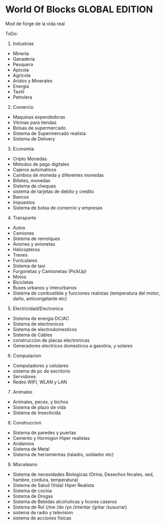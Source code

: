 # World Of Blocks GLOBAL EDITION
Mod de forge de la vida real 

ToDo:
1. Industrias
- Mineria
- Ganaderia
- Pesquera
- Apicola
- Agricola
- Aridos y Minerales
- Energia
- Textil
- Petrolera
2. Comercio
- Maquinas expendedoras
- Vitrinas para tiendas
- Bolsas de supermercado
- Sistema de Supermercado realista
- Sistema de Delivery
3. Economia
- Cripto Monedas
- Metodos de pago digitales
- Cajeros automaticos
- Cambios de moneda y diferentes monedas
- Billetes, monedas
- Sistema de cheques
- sistema de tarjetas de debito y credito
- Bancos
- Impuestos
- Sistema de bolsa de comercio y empresas
4. Transporte
- Autos
- Camiones
- Sistema de remolques
- Aviones y avionetas
- Helicopteros
- Trenes
- Funiculares
- Sistema de taxi
- Furgonetas y Camionetas (PickUp)
- Motos
- Bicicletas
- Buses urbanos y interurbanos
- Sistema de combustible y funciones realistas (temperatura del motor, daño, anticongelante etc)
5. Electricidad/Electronica
- Sistema de energia DC/AC
- Sistema de electronicos
- Sistema de electrodomesticos
- Sistema de Cables
- construccion de placas electronicas
- Generadores electricos domesticos a gasolina, y solares 
6. Computacion
- Computadores y celulares
- sistema de pc de escritorio
- Servidores
- Redes WIFI, WLAN y LAN
7. Animales
- Animales, peces, y bichos
- Sistema de plazo de vida
- Sistema de Insecticida
8. Construccion
- Sistema de paredes y puertas
- Cemento y Hormigon Hiper realistas
- Andamios
- Sistema de Metal
- Sistema de herramientas (taladro, soldador etc)
9. Misceleano
- Sistema de necesidades Biologicas (Orina, Desechos fecales, sed, hambre, cordura, temperatura) 
- Sistema de Salud (Vida) Hiper Realista
- Sistema de cocina
- Sistema de Drogas
- Sistema de Bebidas alcoholicas y licores caseros
- Sistema de Rol (/me /do /yo /intentar /gritar /susurrar)
- sistema de radio y television
- sistema de acciones fisicas

